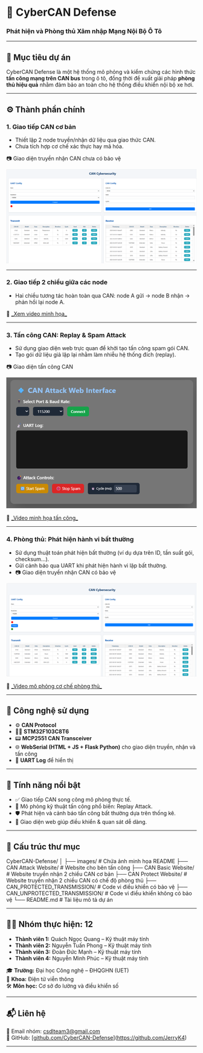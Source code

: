 # 🚗 CyberCAN Defense  
### Phát hiện và Phòng thủ Xâm nhập Mạng Nội Bộ Ô Tô

---

## 📌 Mục tiêu dự án

CyberCAN Defense là một hệ thống mô phỏng và kiểm chứng các hình thức **tấn công mạng trên CAN bus** trong ô tô, đồng thời đề xuất giải pháp **phòng thủ hiệu quả** nhằm đảm bảo an toàn cho hệ thống điều khiển nội bộ xe hơi.

---

## ⚙️ Thành phần chính

### 1. Giao tiếp CAN cơ bản
- Thiết lập 2 node truyền/nhận dữ liệu qua giao thức CAN.
- Chưa tích hợp cơ chế xác thực hay mã hóa.
  
📷 Giao diện truyền nhận CAN chưa có bảo vệ

<p align="center">
  <img src="images/TRXCAN.png" alt="CAN Interface" width="600"/>
</p>

---

### 2. Giao tiếp 2 chiều giữa các node
- Hai chiều tương tác hoàn toàn qua CAN: node A gửi → node B nhận → phản hồi lại node A.
  
🔗 [\_Xem video minh họa\_](https://drive.google.com/file/d/1IhzmS7N2qZ4zpnPbRHyV2St-RuTUCvO9/view?usp=sharing)

---

### 3. Tấn công CAN: Replay & Spam Attack

- Sử dụng giao diện web trực quan để khởi tạo tấn công spam gói CAN.
- Tạo gói dữ liệu giả lặp lại nhằm làm nhiễu hệ thống đích (replay).
  
📷 Giao diện tấn công CAN

<p align="center">
  <img src="images/CanAttack.png" alt="CAN Attack UI" width="600"/>
</p>

🔗 [\_Video minh họa tấn công\_](https://drive.google.com/file/d/1KyYhAsOvQhmhLoRIDh1QBbgJA2HXZJNm/view?usp=sharing)

---

### 4. Phòng thủ: Phát hiện hành vi bất thường

- Sử dụng thuật toán phát hiện bất thường (ví dụ dựa trên ID, tần suất gói, checksum...).
- Gửi cảnh báo qua UART khi phát hiện hành vi lặp bất thường.
- 📷 Giao diện truyền nhận CAN có bảo vệ

<p align="center">
  <img src="images/RXCanProtect.png" alt="CAN Interface" width="600"/>
</p>

🔗 [\_Video mô phỏng cơ chế phòng thủ\_](https://drive.google.com/file/d/1eXdn-9znkbpUbPmOYnzGprltFy_cdC5y/view?usp=sharing)

---

## 🧰 Công nghệ sử dụng

- ⚙️ **CAN Protocol**
- 👨‍💻 **STM32F103C8T6**
- 📟 **MCP2551 CAN Transceiver**
- 🌐 **WebSerial (HTML + JS + Flask Python)** cho giao diện truyền, nhận và  tấn công
- 📡 **UART Log** để hiển thị

---

## 🧠 Tính năng nổi bật

- ✅ Giao tiếp CAN song công mô phỏng thực tế.
- 🛑 Mô phỏng kỹ thuật tấn công phổ biến: Replay Attack.
- 🛡️ Phát hiện và cảnh báo tấn công bất thường dựa trên thống kê.
- 🔎 Giao diện web giúp điều khiển & quan sát dễ dàng.

---

## 📁 Cấu trúc thư mục

CyberCAN-Defense/
│
├── images/ # Chứa ảnh minh họa README
├── CAN Attack Website/ # Website cho bên tấn công
├── CAN Basic Website/ # Website truyền nhận 2 chiều CAN cơ bản
├── CAN Protect Website/ # Website truyền nhận 2 chiều CAN có chế độ phòng thủ
├── CAN_PROTECTED_TRANSMISSION/ # Code vi điều khiển có bảo vệ
├── CAN_UNPROTECTED_TRANSMISSION/ # Code vi điều khiển không có bảo vệ
└── README.md # Tài liệu mô tả dự án

---
## 👩‍💻 Nhóm thực hiện: 12

- **Thành viên 1:** Quách Ngọc Quang – Kỹ thuật máy tính 
- **Thành viên 2:** Nguyễn Tuấn Phong – Kỹ thuật máy tính 
- **Thành viên 3:** Đoàn Đức Mạnh – Kỹ thuật máy tính
- **Thành viên 4:** Nguyễn Minh Phúc – Kỹ thuật máy tính  

🎓 **Trường:** Đại học Công nghệ – ĐHQGHN (UET)  
🏫 **Khoa:** Điện tử viễn thông  
🛠️ **Môn học:** Cơ sở đo lường và điều khiển số

---

## 📬 Liên hệ

📧 Email nhóm: csdlteam3@gmail.com  
🔗 GitHub: [[github.com/CyberCAN-Defense](https://github.com/CyberCAN-Defense)](https://github.com/JerryK4)


---


